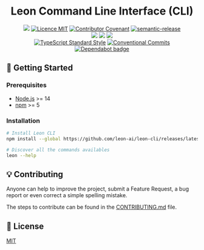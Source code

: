 <h1 align="center">Leon Command Line Interface (CLI)</h1>

<p align="center">
  <a href="./CONTRIBUTING.md"><img src="https://img.shields.io/badge/PRs-welcome-brightgreen.svg?style=flat" /></a>
  <a href="./LICENSE"><img src="https://img.shields.io/badge/licence-MIT-blue.svg" alt="Licence MIT"/></a>
  <a href="./CODE_OF_CONDUCT.md"><img src="https://img.shields.io/badge/Contributor%20Covenant-v2.0%20adopted-ff69b4.svg" alt="Contributor Covenant" /></a>
  <a href="https://github.com/semantic-release/semantic-release"><img src="https://img.shields.io/badge/%20%20%F0%9F%93%A6%F0%9F%9A%80-semantic--release-e10079.svg" alt="semantic-release" /></a>
  <br />
  <a href="https://github.com/leon-ai/leon-cli/actions/workflows/build.yml"><img src="https://github.com/leon-ai/leon-cli/actions/workflows/build.yml/badge.svg?branch=develop" /></a>
  <a href="https://github.com/leon-ai/leon-cli/actions/workflows/test.yml"><img src="https://github.com/leon-ai/leon-cli/actions/workflows/test.yml/badge.svg?branch=develop" /></a>
  <a href="https://github.com/leon-ai/leon-cli/actions/workflows/lint.yml"><img src="https://github.com/leon-ai/leon-cli/actions/workflows/lint.yml/badge.svg?branch=develop" /></a>
  <br />
  <a href="https://www.npmjs.com/package/ts-standard"><img alt="TypeScript Standard Style" src="https://camo.githubusercontent.com/f87caadb70f384c0361ec72ccf07714ef69a5c0a/68747470733a2f2f62616467656e2e6e65742f62616467652f636f64652532307374796c652f74732d7374616e646172642f626c75653f69636f6e3d74797065736372697074"/></a>
  <a href="https://conventionalcommits.org"><img src="https://img.shields.io/badge/Conventional%20Commits-1.0.0-yellow.svg" alt="Conventional Commits" /></a>
  <a href="https://dependabot.com/"><img src="https://badgen.net/github/dependabot/leon-ai/leon-cli?icon=dependabot" alt="Dependabot badge" /></a>
</p>

## 🚀 Getting Started

### Prerequisites

- [Node.js](https://nodejs.org/) >= 14
- [npm](https://npmjs.com/) >= 5

### Installation

```sh
# Install Leon CLI
npm install --global https://github.com/leon-ai/leon-cli/releases/latest/download/leon-cli.tar.gz

# Discover all the commands availables
leon --help
```

## 💡 Contributing

Anyone can help to improve the project, submit a Feature Request, a bug report or even correct a simple spelling mistake.

The steps to contribute can be found in the [CONTRIBUTING.md](./CONTRIBUTING.md) file.

## 📄 License

[MIT](./LICENSE)
